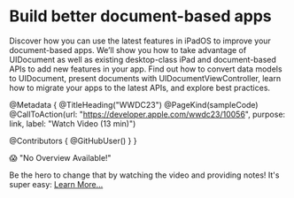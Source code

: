 # Build better document-based apps

Discover how you can use the latest features in iPadOS to improve your document-based apps. We’ll show you how to take advantage of UIDocument as well as existing desktop-class iPad and document-based APIs to add new features in your app. Find out how to convert data models to UIDocument, present documents with UIDocumentViewController, learn how to migrate your apps to the latest APIs, and explore best practices.

@Metadata {
   @TitleHeading("WWDC23")
   @PageKind(sampleCode)
   @CallToAction(url: "https://developer.apple.com/wwdc23/10056", purpose: link, label: "Watch Video (13 min)")

   @Contributors {
      @GitHubUser(<replace this with your GitHub handle>)
   }
}

😱 "No Overview Available!"

Be the hero to change that by watching the video and providing notes! It's super easy:
 [Learn More…](https://wwdcnotes.github.io/WWDCNotes/documentation/wwdcnotes/contributing)
